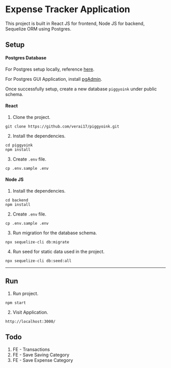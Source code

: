 # Expense Tracker Application

This project is built in React JS for frontend, Node JS for backend, Sequelize ORM using Postgres. 

## Setup

#### Postgres Database

For Postgres setup locally, reference [here](https://www.codecademy.com/article/installing-and-using-postgresql-locally).

For Postgres GUI Application, install [pgAdmin](https://www.pgadmin.org/download/).

Once successfully setup, create a new database `piggyoink` under public schema. 

#### React

1. Clone the project.

```
git clone https://github.com/verai17/piggyoink.git
```
2. Install the dependencies.

```
cd piggyoink
npm install
```
3. Create `.env` file.
```
cp .env.sample .env
```
 
 #### Node JS
 1. Install the dependencies. 
 ```
 cd backend
 npm install
 ```
 2. Create `.env` file.
```
cp .env.sample .env
```
 3. Run migration for the database schema.
 ```
 npx sequelize-cli db:migrate
 ```
 4. Run seed for static data used in the project. 
 ```
 npx sequelize-cli db:seed:all
 ```
 
---

## Run

1. Run project.

``` 
npm start
```

2. Visit Application.

```
http://localhost:3000/
```

## Todo
 
1. FE - Transactions  
2. FE - Save Saving Category
3. FE - Save Expense Category
